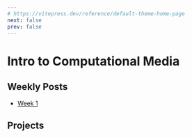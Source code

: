 ```yaml
---
# https://vitepress.dev/reference/default-theme-home-page
next: false
prev: false
---
```


# Intro to Computational Media

## Weekly Posts

- [Week 1](./week-1)

## Projects
